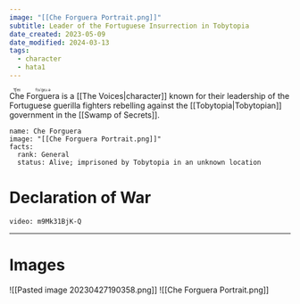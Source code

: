 ```yaml
---
image: "[[Che Forguera Portrait.png]]"
subtitle: Leader of the Fortuguese Insurrection in Tobytopia
date_created: 2023-05-09
date_modified: 2024-03-13
tags:
  - character
  - hata1
---
```


<ruby>Che<rt>ˈt͡ʃeɪ</rt></ruby> <ruby>Forguera<rt>fɔɹˈgɛɹ.ə</rt></ruby> is a [[The Voices|character]] known for their leadership of the Fortuguese guerilla fighters rebelling against the [[Tobytopia|Tobytopian]] government in the [[Swamp of Secrets]].

```infobox-character
name: Che Forguera
image: "[[Che Forguera Portrait.png]]"
facts:
  rank: General
  status: Alive; imprisoned by Tobytopia in an unknown location
```

# Declaration of War

```youtube
video: m9Mk31BjK-Q
```

---

# Images

![[Pasted image 20230427190358.png]]
![[Che Forguera Portrait.png]]